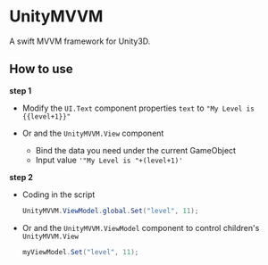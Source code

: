 # UnityMVVM

A swift MVVM framework for Unity3D.

## How to use

**step 1**

- Modify the `UI.Text` component properties `text` to `"My Level is {{level+1}}"`

- Or and the `UnityMVVM.View` component
  - Bind the data you need under the current GameObject
  - Input value `'"My Level is "+(level+1)'`

**step 2**
* Coding in the script
  ```C#
  UnityMVVM.ViewModel.global.Set("level", 11);
  ```

* Or and the `UnityMVVM.ViewModel` component to control children's `UnityMVVM.View`
  ```C#
  myViewModel.Set("level", 11);
  ```
